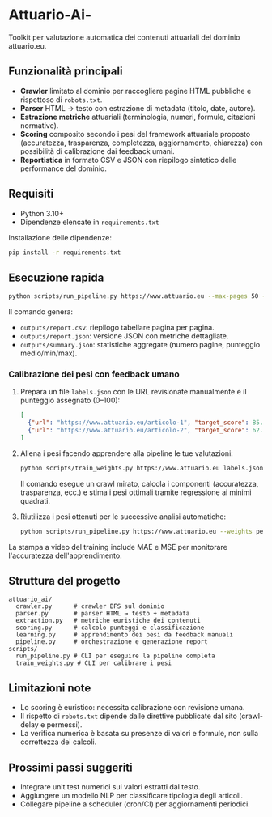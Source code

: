 # Attuario-Ai-

Toolkit per valutazione automatica dei contenuti attuariali del dominio attuario.eu.

## Funzionalità principali

- **Crawler** limitato al dominio per raccogliere pagine HTML pubbliche e rispettoso di `robots.txt`.
- **Parser** HTML → testo con estrazione di metadata (titolo, date, autore).
- **Estrazione metriche** attuariali (terminologia, numeri, formule, citazioni normative).
- **Scoring** composito secondo i pesi del framework attuariale proposto (accuratezza, trasparenza, completezza, aggiornamento, chiarezza) con possibilità di calibrazione dai feedback umani.
- **Reportistica** in formato CSV e JSON con riepilogo sintetico delle performance del dominio.

## Requisiti

- Python 3.10+
- Dipendenze elencate in `requirements.txt`

Installazione delle dipendenze:

```bash
pip install -r requirements.txt
```

## Esecuzione rapida

```bash
python scripts/run_pipeline.py https://www.attuario.eu --max-pages 50 --max-depth 2 --delay 0.5 --output-dir outputs
```

Il comando genera:

- `outputs/report.csv`: riepilogo tabellare pagina per pagina.
- `outputs/report.json`: versione JSON con metriche dettagliate.
- `outputs/summary.json`: statistiche aggregate (numero pagine, punteggio medio/min/max).

### Calibrazione dei pesi con feedback umano

1. Prepara un file `labels.json` con le URL revisionate manualmente e il punteggio assegnato (0–100):

   ```json
   [
     {"url": "https://www.attuario.eu/articolo-1", "target_score": 85.0},
     {"url": "https://www.attuario.eu/articolo-2", "target_score": 62.0}
   ]
   ```

2. Allena i pesi facendo apprendere alla pipeline le tue valutazioni:

   ```bash
   python scripts/train_weights.py https://www.attuario.eu labels.json --output pesi_calibrati.json
   ```

   Il comando esegue un crawl mirato, calcola i componenti (accuratezza, trasparenza, ecc.) e stima i pesi ottimali tramite regressione ai minimi quadrati.

3. Riutilizza i pesi ottenuti per le successive analisi automatiche:

   ```bash
   python scripts/run_pipeline.py https://www.attuario.eu --weights pesi_calibrati.json --output-dir outputs
   ```

La stampa a video del training include MAE e MSE per monitorare l'accuratezza dell'apprendimento.

## Struttura del progetto

```
attuario_ai/
  crawler.py      # crawler BFS sul dominio
  parser.py       # parser HTML → testo + metadata
  extraction.py   # metriche euristiche dei contenuti
  scoring.py      # calcolo punteggi e classificazione
  learning.py     # apprendimento dei pesi da feedback manuali
  pipeline.py     # orchestrazione e generazione report
scripts/
  run_pipeline.py # CLI per eseguire la pipeline completa
  train_weights.py # CLI per calibrare i pesi
```

## Limitazioni note

- Lo scoring è euristico: necessita calibrazione con revisione umana.
- Il rispetto di `robots.txt` dipende dalle direttive pubblicate dal sito (crawl-delay e permessi).
- La verifica numerica è basata su presenze di valori e formule, non sulla correttezza dei calcoli.

## Prossimi passi suggeriti

- Integrare unit test numerici sui valori estratti dal testo.
- Aggiungere un modello NLP per classificare tipologia degli articoli.
- Collegare pipeline a scheduler (cron/CI) per aggiornamenti periodici.
